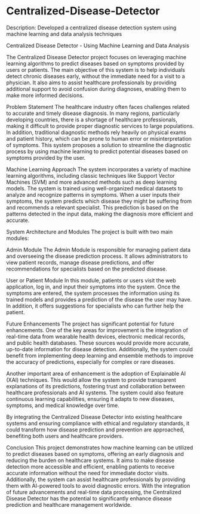 # Centralized-Disease-Detector

Description: Developed a centralized disease detection system using machine learning and data analysis techniques

Centralized Disease Detector - Using Machine Learning and Data Analysis

The Centralized Disease Detector project focuses on leveraging machine learning algorithms to predict diseases based on symptoms provided by users or patients. The main objective of this system is to help individuals detect chronic diseases early, without the immediate need for a visit to a physician. It also aims to assist healthcare professionals by providing additional support to avoid confusion during diagnoses, enabling them to make more informed decisions.

Problem Statement
The healthcare industry often faces challenges related to accurate and timely disease diagnosis. In many regions, particularly developing countries, there is a shortage of healthcare professionals, making it difficult to provide proper diagnostic services to large populations. In addition, traditional diagnostic methods rely heavily on physical exams and patient history, which can be prone to human error or misinterpretation of symptoms. This system proposes a solution to streamline the diagnostic process by using machine learning to predict potential diseases based on symptoms provided by the user.

Machine Learning Approach
The system incorporates a variety of machine learning algorithms, including classic techniques like Support Vector Machines (SVM) and more advanced methods such as deep learning models. The system is trained using well-organized medical datasets to analyze and recognize patterns in symptoms. When a user inputs their symptoms, the system predicts which disease they might be suffering from and recommends a relevant specialist. This prediction is based on the patterns detected in the input data, making the diagnosis more efficient and accurate.

System Architecture and Modules
The project is built with two main modules:

Admin Module
The Admin Module is responsible for managing patient data and overseeing the disease prediction process. It allows administrators to view patient records, manage disease predictions, and offer recommendations for specialists based on the predicted disease.

User or Patient Module
In this module, patients or users visit the web application, log in, and input their symptoms into the system. Once the symptoms are entered, the system processes the information using its trained models and provides a prediction of the disease the user may have. In addition, it offers suggestions for specialists who can further help the patient.

Future Enhancements
The project has significant potential for future enhancements. One of the key areas for improvement is the integration of real-time data from wearable health devices, electronic medical records, and public health databases. These sources would provide more accurate, up-to-date information for disease detection. Additionally, the system could benefit from implementing deep learning and ensemble methods to improve the accuracy of predictions, especially for complex or rare diseases.

Another important area of enhancement is the adoption of Explainable AI (XAI) techniques. This would allow the system to provide transparent explanations of its predictions, fostering trust and collaboration between healthcare professionals and AI systems. The system could also feature continuous learning capabilities, ensuring it adapts to new diseases, symptoms, and medical knowledge over time.

By integrating the Centralized Disease Detector into existing healthcare systems and ensuring compliance with ethical and regulatory standards, it could transform how disease prediction and prevention are approached, benefiting both users and healthcare providers.

Conclusion
This project demonstrates how machine learning can be utilized to predict diseases based on symptoms, offering an early diagnosis and reducing the burden on healthcare systems. It aims to make disease detection more accessible and efficient, enabling patients to receive accurate information without the need for immediate doctor visits. Additionally, the system can assist healthcare professionals by providing them with AI-powered tools to avoid diagnostic errors. With the integration of future advancements and real-time data processing, the Centralized Disease Detector has the potential to significantly enhance disease prediction and healthcare management worldwide.
